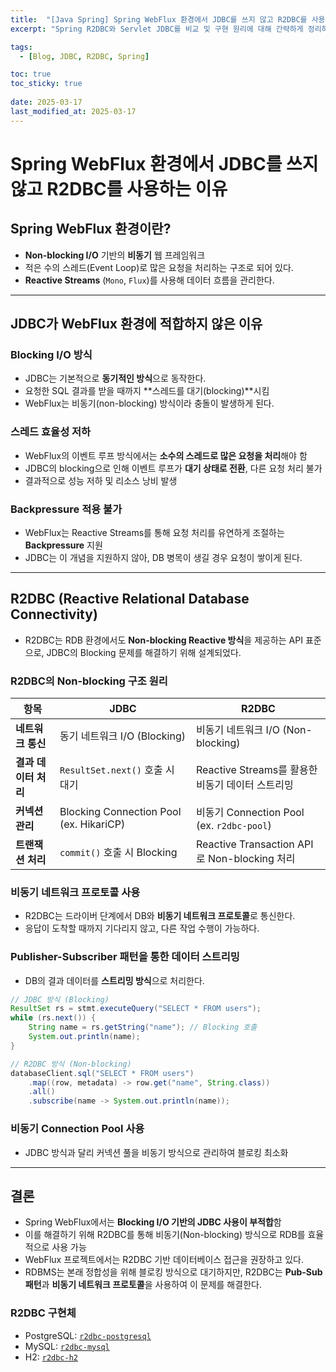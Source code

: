 ```yaml
---
title:  "[Java Spring] Spring WebFlux 환경에서 JDBC를 쓰지 않고 R2DBC를 사용하는 이유"
excerpt: "Spring R2DBC와 Servlet JDBC를 비교 및 구현 원리에 대해 간략하게 정리하였습니다."

tags:
  - [Blog, JDBC, R2DBC, Spring]

toc: true
toc_sticky: true
 
date: 2025-03-17
last_modified_at: 2025-03-17
---
```


# Spring WebFlux 환경에서 JDBC를 쓰지 않고 R2DBC를 사용하는 이유

## Spring WebFlux 환경이란?

- **Non-blocking I/O** 기반의 **비동기** 웹 프레임워크
- 적은 수의 스레드(Event Loop)로 많은 요청을 처리하는 구조로 되어 있다.
- **Reactive Streams** (`Mono`, `Flux`)를 사용해 데이터 흐름을 관리한다.

---

## JDBC가 WebFlux 환경에 적합하지 않은 이유

### Blocking I/O 방식
- JDBC는 기본적으로 **동기적인 방식**으로 동작한다.
- 요청한 SQL 결과를 받을 때까지 **스레드를 대기(blocking)**시킴
- WebFlux는 비동기(non-blocking) 방식이라 충돌이 발생하게 된다.

### 스레드 효율성 저하
- WebFlux의 이벤트 루프 방식에서는 **소수의 스레드로 많은 요청을 처리**해야 함
- JDBC의 blocking으로 인해 이벤트 루프가 **대기 상태로 전환**, 다른 요청 처리 불가
- 결과적으로 성능 저하 및 리소스 낭비 발생

### Backpressure 적용 불가
- WebFlux는 Reactive Streams를 통해 요청 처리를 유연하게 조절하는 **Backpressure** 지원
- JDBC는 이 개념을 지원하지 않아, DB 병목이 생길 경우 요청이 쌓이게 된다.

---

## R2DBC (Reactive Relational Database Connectivity)

- R2DBC는 RDB 환경에서도 **Non-blocking Reactive 방식**을 제공하는 API 표준으로, JDBC의 Blocking 문제를 해결하기 위해 설계되었다.

### R2DBC의 Non-blocking 구조 원리

|항목|JDBC|R2DBC|
|---|---|---|
|**네트워크 통신**|동기 네트워크 I/O (Blocking)|비동기 네트워크 I/O (Non-blocking)|
|**결과 데이터 처리**|`ResultSet.next()` 호출 시 대기|Reactive Streams를 활용한 비동기 데이터 스트리밍|
|**커넥션 관리**|Blocking Connection Pool (ex. HikariCP)|비동기 Connection Pool (ex. `r2dbc-pool`)|
|**트랜잭션 처리**|`commit()` 호출 시 Blocking|Reactive Transaction API로 Non-blocking 처리|

### 비동기 네트워크 프로토콜 사용

- R2DBC는 드라이버 단계에서 DB와 **비동기 네트워크 프로토콜**로 통신한다.
- 응답이 도착할 때까지 기다리지 않고, 다른 작업 수행이 가능하다.

### Publisher-Subscriber 패턴을 통한 데이터 스트리밍

- DB의 결과 데이터를 **스트리밍 방식**으로 처리한다.

```java
// JDBC 방식 (Blocking)
ResultSet rs = stmt.executeQuery("SELECT * FROM users");
while (rs.next()) {
    String name = rs.getString("name"); // Blocking 호출
    System.out.println(name);
}

// R2DBC 방식 (Non-blocking)
databaseClient.sql("SELECT * FROM users")
    .map((row, metadata) -> row.get("name", String.class))
    .all()
    .subscribe(name -> System.out.println(name));
```

### 비동기 Connection Pool 사용

- JDBC 방식과 달리 커넥션 풀을 비동기 방식으로 관리하여 블로킹 최소화

---

## 결론 

- Spring WebFlux에서는 **Blocking I/O 기반의 JDBC 사용이 부적합**함
- 이를 해결하기 위해 R2DBC를 통해 비동기(Non-blocking) 방식으로 RDB를 효율적으로 사용 가능
- WebFlux 프로젝트에서는 R2DBC 기반 데이터베이스 접근을 권장하고 있다.
- RDBMS는 본래 정합성을 위해 블로킹 방식으로 대기하지만, R2DBC는 **Pub-Sub 패턴**과 **비동기 네트워크 프로토콜**을 사용하여 이 문제를 해결한다.

### R2DBC 구현체

- PostgreSQL: [`r2dbc-postgresql`](https://github.com/pgjdbc/r2dbc-postgresql)
- MySQL: [`r2dbc-mysql`](https://github.com/mirromutth/r2dbc-mysql)
- H2: [`r2dbc-h2`](https://github.com/r2dbc/r2dbc-h2)